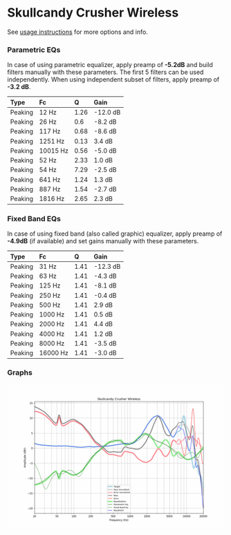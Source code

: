 # Skullcandy Crusher Wireless
See [usage instructions](https://github.com/jaakkopasanen/AutoEq#usage) for more options and info.

### Parametric EQs
In case of using parametric equalizer, apply preamp of **-5.2dB** and build filters manually
with these parameters. The first 5 filters can be used independently.
When using independent subset of filters, apply preamp of **-3.2 dB**.

| Type    | Fc       |    Q | Gain     |
|:--------|:---------|:-----|:---------|
| Peaking | 12 Hz    | 1.26 | -12.0 dB |
| Peaking | 26 Hz    | 0.6  | -8.2 dB  |
| Peaking | 117 Hz   | 0.68 | -8.6 dB  |
| Peaking | 1251 Hz  | 0.13 | 3.4 dB   |
| Peaking | 10015 Hz | 0.56 | -5.0 dB  |
| Peaking | 52 Hz    | 2.33 | 1.0 dB   |
| Peaking | 54 Hz    | 7.29 | -2.5 dB  |
| Peaking | 641 Hz   | 1.24 | 1.3 dB   |
| Peaking | 887 Hz   | 1.54 | -2.7 dB  |
| Peaking | 1816 Hz  | 2.65 | 2.3 dB   |

### Fixed Band EQs
In case of using fixed band (also called graphic) equalizer, apply preamp of **-4.9dB**
(if available) and set gains manually with these parameters.

| Type    | Fc       |    Q | Gain     |
|:--------|:---------|:-----|:---------|
| Peaking | 31 Hz    | 1.41 | -12.3 dB |
| Peaking | 63 Hz    | 1.41 | -4.3 dB  |
| Peaking | 125 Hz   | 1.41 | -8.1 dB  |
| Peaking | 250 Hz   | 1.41 | -0.4 dB  |
| Peaking | 500 Hz   | 1.41 | 2.9 dB   |
| Peaking | 1000 Hz  | 1.41 | 0.5 dB   |
| Peaking | 2000 Hz  | 1.41 | 4.4 dB   |
| Peaking | 4000 Hz  | 1.41 | 1.2 dB   |
| Peaking | 8000 Hz  | 1.41 | -3.5 dB  |
| Peaking | 16000 Hz | 1.41 | -3.0 dB  |

### Graphs
![](./Skullcandy%20Crusher%20Wireless.png)